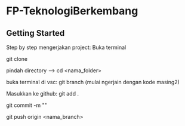 # FP-TeknologiBerkembang

## Getting Started
Step by step mengerjakan project:
Buka terminal

git clone <https>

pindah directory --> cd <nama_folder>

buka terminal di vsc:
git branch <nama branch>
(mulai ngerjain dengan kode masing2)

Masukkan ke github:
git add .

git commit -m "<isi komen perubahan>"

git push origin <nama_branch>


